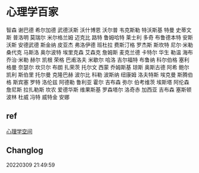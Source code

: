 # 心理学百家

智森
谢巴德
希尔加德
武德沃斯
沃什博恩
沃尔普
韦克斯勒
特沃斯基
特曼
史蒂文斯
普洛明
莫瑞尔
米尔格兰姆
迈克比
路特
鲁姆哈特
莱士利
多奇
布鲁德本特
安斯沃斯
安德武德
斯金纳
皮亚杰
弗洛伊德
班杜拉
费斯汀格
罗杰斯
斯坎特
尼尔·米勒
桑代克
马斯洛
奥尔波特
埃里克森
艾森克
詹姆斯
麦克兰德
卡特尔
华生
勒温
海布
乔治·米勒
赫尔
凯根
荣格
巴甫洛夫
米歇尔
哈洛
吉尔福特
布鲁纳
科尔伯格
塞利格曼
奈瑟尔
坎贝尔
布朗
扎荣茨
托尔文
西蒙
乔姆斯基
琼斯
奥斯古德
阿希
鲍尔
凯利
斯伯里
托尔曼
克隆巴赫
波尔比
科勒
波斯纳
纽康姆
洛夫特斯
埃克曼
斯腾伯格
斯宾塞
罗特
洛伦兹
阿德勒
鲁利亚
霍尔
吉布森
弥尔
伯考维茨
埃斯塔
阿伦森
詹尼斯
拉扎勒斯
坎农
爱德华斯
维果斯基
罗森塔尔
洛奇赤
加西亚
吉布森
塞斯顿
波林
杜威
冯特
威特金
安娜

## ref

[心理学空间](https://www.psychspace.com/)

## Changlog

20220309 21:49:59